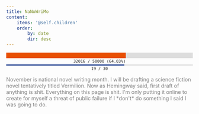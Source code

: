 ```yaml
---
title: NaNoWriMo
content:
    items: '@self.children'
    order:
        by: date
        dir: desc
---
```


<div style="margin: auto; text-align: center; width: 100%;" title="64.03%"><div style="text-align: left; margin: 2px auto; font-size: 0px; line-height: 0px; background: #DDDDDD; overflow: hidden; "><div style="font-size: 0px; line-height: 0px; height: 15px; min-width: 0%; max-width: 64.03%; width: 64.03%; background: #E84F02; "><!----></div></div><div style="font-size: 8pt; font-family: monospace; ">32016 &#47; 50000 (64.03%)</div></div>

<div style="margin: auto; text-align: center; width: 100%;" title="63.33%"><div style="text-align: left; margin: 2px auto; font-size: 0px; line-height: 0px; background: #DDDDDD; overflow: hidden; "><div style="font-size: 0px; line-height: 0px; height: 3px; min-width: 0%; max-width: 63.33%; width: 63.33%; background: #1D3D8D; "><!----></div></div><div style="font-size: 8pt; font-family: monospace; ">19 &#47; 30</div></div>

<p style="color: gray">November is national novel writing month. I will be drafting a science fiction novel tentatively titled Vermilion. Now as Hemingway said, first draft of anything is shit. Everything on this page is shit. I'm only putting it online to create for myself a threat of public failure if I *don't* do something I said I was going to do.</p>
